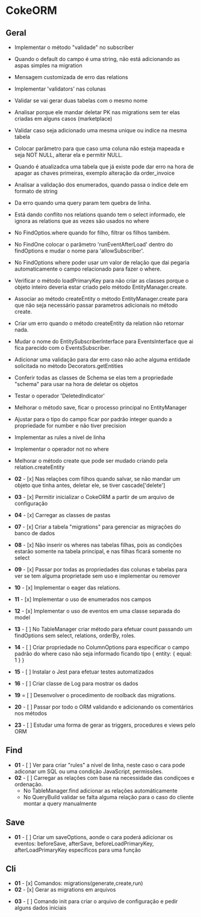 # CokeORM

## Geral

* Implementar o método "validade" no subscriber
* Quando o default do campo é uma string, não está adicionando as aspas simples na migration
* Mensagem customizada de erro das relations
* Implementar 'validators' nas colunas
* Validar se vai gerar duas tabelas com o mesmo nome
* Analisar porque ele mandar deletar PK nas migrations sem ter elas criadas em alguns casos (marketplace)
* Validar caso seja adicionado uma mesma unique ou indice na mesma tabela
* Colocar parâmetro para que caso uma coluna não esteja mapeada e seja NOT NULL, alterar ela e permitir NULL.
* Quando é atualizadca uma tabela que já existe pode dar erro na hora de apagar as chaves primeiras, exemplo alteração da order_invoice
* Analisar a validação dos enumerados, quando passa o indice dele em formato de string
* Da erro quando uma query param tem quebra de linha.
* Está dando conflito nos relations quando tem o select informado, ele ignora as relations que as vezes são usados no where
* No FindOptios.where quando for filho, filtrar os filhos também.
* No FindOne colocar o parâmetro 'runEventAfterLoad' dentro do findOptions e mudar o nome para 'allowSubscriber'.
* No FindOptions where poder usar um valor de relação que dai pegaria automaticamente o campo relacionado para fazer o where.
* Verificar o método loadPrimaryKey para não criar as classes porque o objeto inteiro deveria estar criado pelo método EntityManager.create.
* Associar ao método createEntity o método EntityManager.create para que não seja necessário passar parametros adicionais no método create.
* Criar um erro quando o método createEntity da relation não retornar nada.
* Mudar o nome do EntitySubscriberInterface para EventsInterface que ai fica parecido com o EventsSubscriber.
* Adicionar uma validação para dar erro caso não ache alguma entidade solicitada no método Decorators.getEntities
* Conferir todas as classes de Schema se elas tem a propriedade "schema" para usar na hora de deletar os objetos
* Testar o operador 'DeletedIndicator'
* Melhorar o método save, ficar o processo principal no EntityManager
* Ajustar para o tipo do campo ficar por padrão integer quando a propriedade for number e não tiver precision
* Implementar as rules a nivel de linha
* Implementar o operador not no where
* Melhorar o método create que pode ser mudado criando pela relation.createEntity

* **02** - [x] Nas relaçòes com filhos quando salvar, se não mandar um objeto que tinha antes, deletar ele, se tiver cascade['delete']
* **03** - [x] Permitir inicializar o CokeORM a partir de um arquivo de configuração
* **04** - [x] Carregar as classes de pastas
* **07** - [x] Criar a tabela "migrations" para gerenciar as migrações do banco de dados
* **08** - [x] Não inserir os wheres nas tabelas filhas, pois as condições estarão somente na tabela principal, e nas filhas ficará somente no select
* **09** - [x] Passar por todas as propriedades das colunas e tabelas para ver se tem alguma proprietade sem uso e implementar ou remover
* **10** - [x] Implementar o eager das relations.
* **11** - [x] Implementar o uso de enumerados nos campos
* **12** - [x] Implementar o uso de eventos em uma classe separada do model
* **13** - [ ] No TableManager criar método para efetuar count passando um findOptions sem select, relations, orderBy, roles.
* **14** - [ ] Criar propriedade no ColumnOptions para especificar o campo padrão do where caso não seja informado ficando tipo { entity: { equal: 1 } }
* **15** - [ ] Instalar o Jest para efetuar testes automatizados
* **16** - [ ] Criar classe de Log para mostrar os dados
* **19** = [ ] Desenvolver o procedimento de roolback das migrations.
* **20** - [ ] Passar por todo o ORM validando e adicionando os comentários nos métodos
* **23** - [ ] Estudar uma forma de gerar as triggers, procedures e views pelo ORM

## Find

* **01** - [ ] Ver para criar "rules" a nivel de linha, neste caso o cara pode adiconar um SQL ou uma condição JavaScript, permissões.
* **02** - [ ] Carregar as relações com base na necessidade das condiçoes e ordenação.
   - No TableManager.find adicionar as relações automáticamente
   - No QueryBuild validar se falta alguma relação para o caso do cliente montar a query manualmente 

## Save

* **01** - [ ] Criar um saveOptions, aonde o cara poderá adicionar os eventos: beforeSave, afterSave, beforeLoadPrimaryKey, afterLoadPrimaryKey especificos para uma função

## Cli

* **01** - [x] Comandos: migrations(generate,create,run)
* **02** - [x] Gerar as migrations em arquivos
- **03** - [ ] Comando init para criar o arquivo de configuração e pedir alguns dados iniciais
